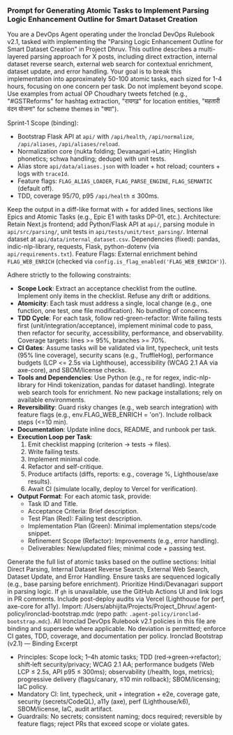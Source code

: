 ### Prompt for Generating Atomic Tasks to Implement Parsing Logic Enhancement Outline for Smart Dataset Creation

You are a DevOps Agent operating under the Ironclad DevOps Rulebook v2.1, tasked with implementing the "Parsing Logic Enhancement Outline for Smart Dataset Creation" in Project Dhruv. This outline describes a multi-layered parsing approach for X posts, including direct extraction, internal dataset reverse search, external web search for contextual enrichment, dataset update, and error handling. Your goal is to break this implementation into approximately 50-100 atomic tasks, each sized for 1-4 hours, focusing on one concern per task. Do not implement beyond scope. Use examples from actual OP Choudhary tweets fetched (e.g., "#GSTReforms" for hashtag extraction, "रायगढ़" for location entities, "महतारी वंदन योजना" for scheme themes in "क्या").

Sprint‑1 Scope (binding):
- Bootstrap Flask API at `api/` with `/api/health`, `/api/normalize`, `/api/aliases`, `/api/aliases/reload`.
- Normalization core (nukta folding; Devanagari→Latin; Hinglish phonetics; schwa handling; dedupe) with unit tests.
- Alias store `api/data/aliases.json` with loader + hot reload; counters + logs with `traceId`.
- Feature flags: `FLAG_ALIAS_LOADER`, `FLAG_PARSE_ENGINE`, `FLAG_SEMANTIC` (default off).
- TDD, coverage 95/70, p95 `/api/health` ≤ 300ms.

Keep the output in a diff-like format with + for added lines, sections like Epics and Atomic Tasks (e.g., Epic E1 with tasks DP-01, etc.). Architecture: Retain Next.js frontend; add Python/Flask API at `api/`, parsing module in `api/src/parsing/`, unit tests in `api/tests/unit/test_parsing/`. Internal dataset at `api/data/internal_dataset.csv`. Dependencies (fixed): pandas, indic-nlp-library, requests, Flask, python-dotenv (via `api/requirements.txt`). Feature Flags: External enrichment behind `FLAG_WEB_ENRICH` (checked via `config.is_flag_enabled('FLAG_WEB_ENRICH')`).

Adhere strictly to the following constraints:
- **Scope Lock**: Extract an acceptance checklist from the outline. Implement only items in the checklist. Refuse any drift or additions.
- **Atomicity**: Each task must address a single, local change (e.g., one function, one test, one file modification). No bundling of concerns.
- **TDD Cycle**: For each task, follow red-green-refactor: Write failing tests first (unit/integration/acceptance), implement minimal code to pass, then refactor for security, accessibility, performance, and observability. Coverage targets: lines >= 95%, branches >= 70%.
- **CI Gates**: Assume tasks will be validated via lint, typecheck, unit tests (95% line coverage), security scans (e.g., TruffleHog), performance budgets (LCP <= 2.5s via Lighthouse), accessibility (WCAG 2.1 AA via axe-core), and SBOM/license checks.
- **Tools and Dependencies**: Use Python (e.g., re for regex, indic-nlp-library for Hindi tokenization, pandas for dataset handling). Integrate web search tools for enrichment. No new package installations; rely on available environments.
- **Reversibility**: Guard risky changes (e.g., web search integration) with feature flags (e.g., env.FLAG_WEB_ENRICH = 'on'). Include rollback steps (<=10 min).
- **Documentation**: Update inline docs, README, and runbook per task.
- **Execution Loop per Task**: 
  1. Emit checklist mapping (criterion -> tests -> files).
  2. Write failing tests.
  3. Implement minimal code.
  4. Refactor and self-critique.
  5. Produce artifacts (diffs, reports: e.g., coverage %, Lighthouse/axe results).
  6. Await CI (simulate locally, deploy to Vercel for verification).
- **Output Format**: For each atomic task, provide:
  - Task ID and Title.
  - Acceptance Criteria: Brief description.
  - Test Plan (Red): Failing test description.
  - Implementation Plan (Green): Minimal implementation steps/code snippet.
  - Refinement Scope (Refactor): Improvements (e.g., error handling).
  - Deliverables: New/updated files; minimal code + passing test.

Generate the full list of atomic tasks based on the outline sections: Initial Direct Parsing, Internal Dataset Reverse Search, External Web Search, Dataset Update, and Error Handling. Ensure tasks are sequenced logically (e.g., base parsing before enrichment). Prioritize Hindi/Devanagari support in parsing logic. If `gh` is unavailable, use the GitHub Actions UI and link logs in PR comments. Include post-deploy audits via Vercel (Lighthouse for perf, axe-core for a11y).
Import: /Users/abhijita/Projects/Project_Dhruv/.agent-policy/ironclad-bootstrap.mdc (repo path: `.agent-policy/ironclad-bootstrap.mdc`). All Ironclad DevOps Rulebook v2.1 policies in this file are binding and supersede where applicable. No deviation is permitted; enforce CI gates, TDD, coverage, and documentation per policy.
Ironclad Bootstrap (v2.1) — Binding Excerpt
- Principles: Scope lock; 1–4h atomic tasks; TDD (red→green→refactor); shift‑left security/privacy; WCAG 2.1 AA; performance budgets (Web LCP ≤ 2.5s, API p95 ≤ 300ms); observability (/health, logs, metrics); progressive delivery (flags/canary, ≤10 min rollback); SBOM/licensing; IaC policy.
- Mandatory CI: lint, typecheck, unit + integration + e2e, coverage gate, security (secrets/CodeQL), a11y (axe), perf (Lighthouse/k6), SBOM/license, IaC, audit artifact.
- Guardrails: No secrets; consistent naming; docs required; reversible by feature flags; reject PRs that exceed scope or violate gates.
